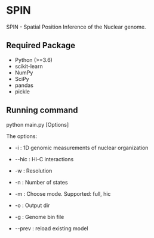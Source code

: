 # SPIN
SPIN - Spatial Position Inference of the Nuclear genome.

## Required Package
- Python (>=3.6)
- scikit-learn
- NumPy 
- SciPy
- pandas
- pickle

## Running command
python main.py [Options]

The options:

- -i : 1D genomic measurements of nuclear organization

- --hic : Hi-C interactions

- -w : Resolution

- -n : Number of states

- -m : Choose mode. Supported: full, hic

- -o : Output dir

- -g : Genome bin file

- --prev : reload existing model
